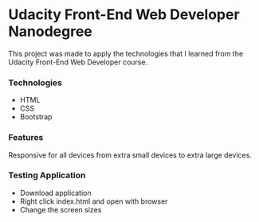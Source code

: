 # Udacity Front-End Web Developer Nanodegree

This project was made to apply the technologies that I learned from the Udacity Front-End Web Developer course.

### Technologies
  - HTML
  - CSS
  - Bootstrap 
  
### Features
Responsive for all devices from extra small devices to extra large devices.

### Testing Application
  - Download application
  - Right click index.html and open with browser
  - Change the screen sizes
